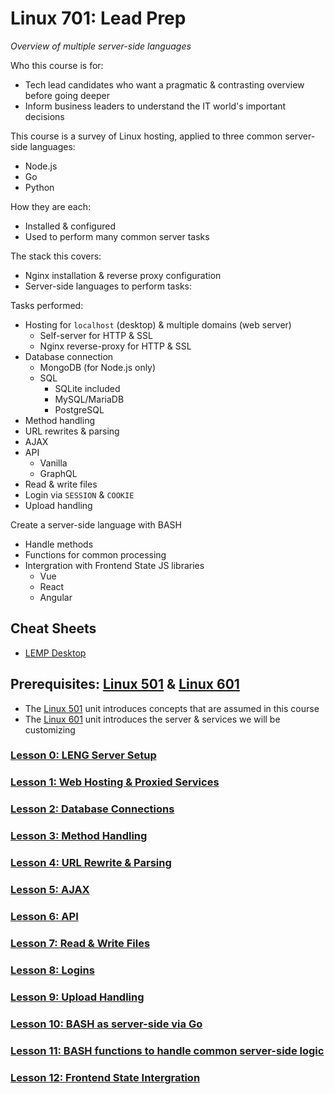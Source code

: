 # Linux 701: Lead Prep
*Overview of multiple server-side languages*

Who this course is for:
- Tech lead candidates who want a pragmatic & contrasting overview before going deeper
- Inform business leaders to understand the IT world's important decisions

This course is a survey of Linux hosting, applied to three common server-side languages:
- Node.js
- Go
- Python

How they are each:
- Installed & configured
- Used to perform many common server tasks

The stack this covers:
- Nginx installation & reverse proxy configuration
- Server-side languages to perform tasks:

Tasks performed:
- Hosting for `localhost` (desktop) & multiple domains (web server)
  - Self-server for HTTP & SSL
  - Nginx reverse-proxy for HTTP & SSL
- Database connection
  - MongoDB (for Node.js only)
  - SQL
    - SQLite included
    - MySQL/MariaDB
    - PostgreSQL
- Method handling
- URL rewrites & parsing
- AJAX
- API
  - Vanilla
  - GraphQL
- Read & write files
- Login via `SESSION` & `COOKIE`
- Upload handling

Create a server-side language with BASH
- Handle methods
- Functions for common processing
- Intergration with Frontend State JS libraries
  - Vue
  - React
  - Angular

## Cheat Sheets
- [LEMP Desktop](https://github.com/inkVerb/vip/blob/master/Cheat-Sheets/LEMP-Desktop.md)

## Prerequisites: [Linux 501](https://github.com/inkVerb/VIP/tree/master/501) & [Linux 601](https://github.com/inkVerb/VIP/tree/master/601)
- The [Linux 501](https://github.com/inkVerb/VIP/tree/master/501) unit introduces concepts that are assumed in this course
- The [Linux 601](https://github.com/inkVerb/VIP/tree/master/601) unit introduces the server & services we will be customizing

### [Lesson 0: LENG Server Setup](https://github.com/inkVerb/vip/blob/master/701/Lesson-00.md)

### [Lesson 1: Web Hosting & Proxied Services](https://github.com/inkVerb/vip/blob/master/701/Lesson-01.md)

### [Lesson 2: Database Connections](https://github.com/inkVerb/vip/blob/master/701/Lesson-02.md)

### [Lesson 3: Method Handling](https://github.com/inkVerb/vip/blob/master/701/Lesson-03.md)

### [Lesson 4: URL Rewrite & Parsing](https://github.com/inkVerb/vip/blob/master/701/Lesson-04.md)

### [Lesson 5: AJAX](https://github.com/inkVerb/vip/blob/master/701/Lesson-05.md)

### [Lesson 6: API](https://github.com/inkVerb/vip/blob/master/701/Lesson-06.md)

### [Lesson 7: Read & Write Files](https://github.com/inkVerb/vip/blob/master/701/Lesson-07.md)

### [Lesson 8: Logins](https://github.com/inkVerb/vip/blob/master/701/Lesson-08.md)

### [Lesson 9: Upload Handling](https://github.com/inkVerb/vip/blob/master/701/Lesson-09.md)

### [Lesson 10: BASH as server-side via Go](https://github.com/inkVerb/vip/blob/master/701/Lesson-10.md)

### [Lesson 11: BASH functions to handle common server-side logic](https://github.com/inkVerb/vip/blob/master/701/Lesson-11.md)

### [Lesson 12: Frontend State Intergration](https://github.com/inkVerb/vip/blob/master/701/Lesson-12.md)
